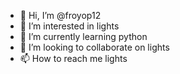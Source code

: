 - 👋 Hi, I’m @froyop12
- 👀 I’m interested in lights
- 🌱 I’m currently learning python
- 💞️ I’m looking to collaborate on lights
- 📫 How to reach me lights

<!---
froyop12/froyop12 is a ✨ special ✨ repository because its `README.md` (this file) appears on your GitHub profile.
You can click the Preview link to take a look at your changes.
--->
